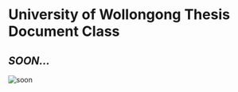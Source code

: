 # University of Wollongong Thesis Document Class

## *SOON...*
![soon](http://i2.kym-cdn.com/photos/images/original/000/117/103/tumblr_l8eexgsw341qa1id2o1_500.jpg)